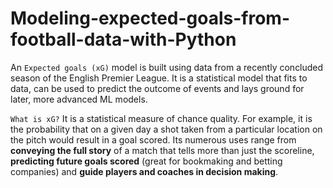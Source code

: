 # Modeling-expected-goals-from-football-data-with-Python

An `Expected goals (xG)` model is built using data from a recently concluded season of the English Premier League. It is a statistical model that fits to data, can be used to predict the outcome of events and lays ground for later, more advanced ML models.

`What is xG?`
It is a statistical measure of chance quality. For example, it is the probability that on a given day a shot taken from a particular location on the pitch would result in a goal scored. Its numerous uses range from **conveying the full story** of a match that tells more than just the scoreline, **predicting future goals scored** (great for bookmaking and betting companies) and **guide players and coaches in decision making**.




